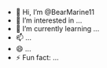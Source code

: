 - 👋 Hi, I’m @BearMarine11
- 👀 I’m interested in ...
- 🌱 I’m currently learning ...
- 📫 ...
- 😄 ...
- ⚡ Fun fact: ...

<!---
OrangeMarine11/OrangeMarine11 is a ✨ special ✨ repository because its `README.md` (this file) appears on your GitHub profile.
You can click the Preview link to take a look at your changes.
--->
